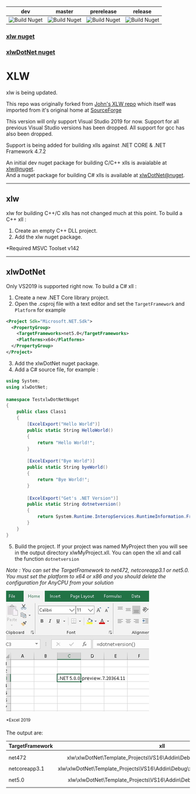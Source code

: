 
| dev | master | prerelease | release |
|:----------:|:----------:|:----------:|:--------------:|
|![Build Nuget](https://github.com/xlw/xlw/workflows/Build%20Nuget/badge.svg?branch=dev)|![Build Nuget](https://github.com/xlw/xlw/workflows/Build%20Nuget/badge.svg?branch=master) |![Build Nuget](https://github.com/xlw/xlw/workflows/Build%20Nuget/badge.svg?branch=prerelease)|![Build Nuget](https://github.com/xlw/xlw/workflows/Build%20Nuget/badge.svg?branch=release)|


### [xlw nuget](https://www.nuget.org/packages/xlw/)
### [xlwDotNet nuget](https://www.nuget.org/packages/xlwDotNet/)


# **XLW**
xlw is being updated.

This repo was originally forked from [John's XLW repo](https://github.com/JohnAdders/xlw) which itself was imported from it's original home at [SourceForge](https://sourceforge.net/projects/xlw/)


This version will only support Visual Studio 2019 for now. Support for all previous Visual Studio versions has been dropped. All support for gcc has also been dropped.

Support is being added for building xlls against .NET CORE & .NET Framework 4.7.2


An initial dev nuget package  for building C/C++ xlls is avaialable at [xlw@nuget](https://www.nuget.org/packages/xlw/).\
And a nuget package for building C# xlls is available at [xlwDotNet@nuget](https://www.nuget.org/packages/xlwDotNet).

---

## xlw
xlw for building C++/C xlls has not changed much at this point.
To build a C++ xll :
1. Create an empty C++ DLL project.
2. Add the xlw nuget package.

*Required MSVC Toolset v142

---

## xlwDotNet
Only VS2019 is supported right now. 
To build a C# xll :
1. Create a new .NET Core library project. 
2. Open the .csproj file with a text editor and set the  `TargetFramework` and  `Platform` for example
```xml
<Project Sdk="Microsoft.NET.Sdk">
  <PropertyGroup>
    <TargetFrameworks>net5.0</TargetFrameworks>
    <Platforms>x64</Platforms>
  </PropertyGroup>
</Project>
```
3. Add the xlwDotNet nuget package.
4. Add a C# source file, for example :
```csharp
using System;
using xlwDotNet;

namespace TestxlwDotNetNuget
{
    public class Class1
    {
        [ExcelExport("Hello World")]
        public static String HelloWorld()
        {
            return "Hello World!";
        }

        [ExcelExport("Bye World")]
        public static String byeWorld()
        {
            return "Bye World!";
        }

        [ExcelExport("Get's .NET Version")]
        public static String dotnetversion()
        {
            return System.Runtime.InteropServices.RuntimeInformation.FrameworkDescription;
        }
    }
}
```
5. Build the project. If your project was named MyProject then you will see in the output directory xlwMyProject.xll. You can open the xll and call the function `dotnetversion`

_Note : You can set the TargetFramework to net472, netcoreapp3.1 or net5.0._
_You must set the platform to x64 or x86 and you should delete the configuration for AnyCPU from your solution_

![](dncss.jpg)

<sup>*Excel 2019</sup>

The output are:

| TargetFramework  | xll  | Output  |
| ------------- |:-------------:|:-------------:|
| net472        |xlw\xlwDotNet\Template_Projects\VS16\Addin\Debug\x64\net472\Template.xll |.NET Framework 4.8.4084.0 |
| netcoreapp3.1        |xlw\xlwDotNet\Template_Projects\VS16\Addin\Debug\x64\netcoreapp3.1\Template.xll |.NET Core 3.1.2|
| net5.0        |xlw\xlwDotNet\Template_Projects\VS16\Addin\Debug\x64\net5.0\Template.xll |.NET 5.0.0-preview.7.20364.11|


